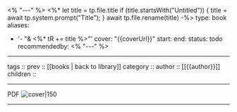 <% "---" %>
<%*
let title = tp.file.title
if (title.startsWith("Untitled"))
{
title = await tp.system.prompt("Title");
}
await tp.file.rename(title)
-%>
type: book
aliases:
  - '- "& <%* tR += title %>"'
cover: "{{coverUrl}}"
start: 
end: 
status: todo
recommendedby:
<% "---" %>

---
tags ::
prev :: [[books | back to library]]
category ::
author :: [[{{author}}]]
children ::

---
PDF
![cover|150]({{coverUrl}})

---
